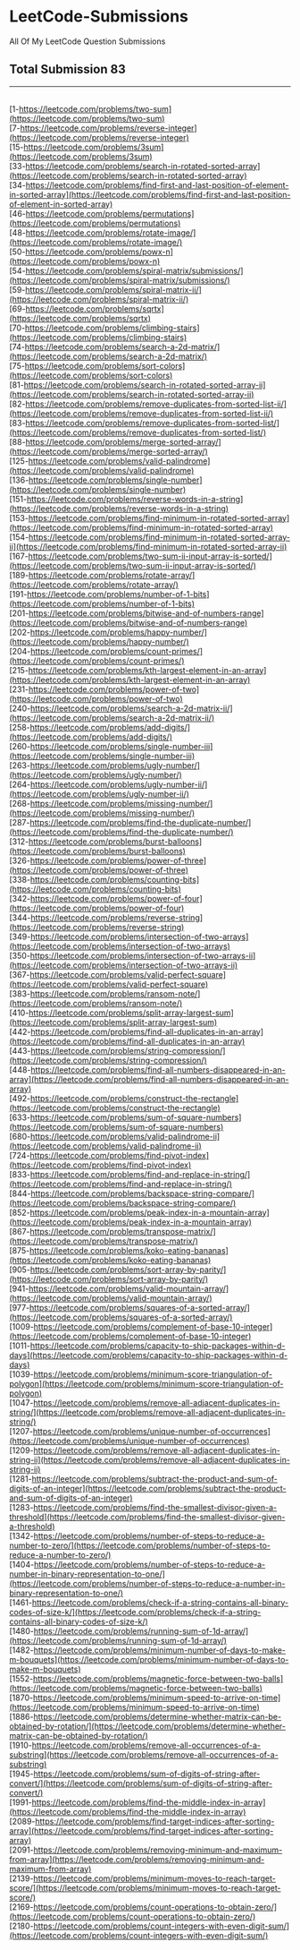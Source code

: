 # LeetCode-Submissions
All Of My LeetCode Question Submissions  
  
 ## Total Submission 83
 
 
 
 
 *******************************************************************************************************************************************************************
<br />[1-https://leetcode.com/problems/two-sum](https://leetcode.com/problems/two-sum)
<br />[7-https://leetcode.com/problems/reverse-integer](https://leetcode.com/problems/reverse-integer)
<br />[15-https://leetcode.com/problems/3sum](https://leetcode.com/problems/3sum)
<br />[33-https://leetcode.com/problems/search-in-rotated-sorted-array](https://leetcode.com/problems/search-in-rotated-sorted-array)
<br />[34-https://leetcode.com/problems/find-first-and-last-position-of-element-in-sorted-array](https://leetcode.com/problems/find-first-and-last-position-of-element-in-sorted-array)
<br />[46-https://leetcode.com/problems/permutations](https://leetcode.com/problems/permutations)
<br />[48-https://leetcode.com/problems/rotate-image/](https://leetcode.com/problems/rotate-image/)
<br />[50-https://leetcode.com/problems/powx-n](https://leetcode.com/problems/powx-n)
<br />[54-https://leetcode.com/problems/spiral-matrix/submissions/](https://leetcode.com/problems/spiral-matrix/submissions/)
<br />[59-https://leetcode.com/problems/spiral-matrix-ii/](https://leetcode.com/problems/spiral-matrix-ii/)
<br />[69-https://leetcode.com/problems/sqrtx](https://leetcode.com/problems/sqrtx)
<br />[70-https://leetcode.com/problems/climbing-stairs](https://leetcode.com/problems/climbing-stairs)
<br />[74-https://leetcode.com/problems/search-a-2d-matrix/](https://leetcode.com/problems/search-a-2d-matrix/)
<br />[75-https://leetcode.com/problems/sort-colors](https://leetcode.com/problems/sort-colors)
<br />[81-https://leetcode.com/problems/search-in-rotated-sorted-array-ii](https://leetcode.com/problems/search-in-rotated-sorted-array-ii)
<br />[82-https://leetcode.com/problems/remove-duplicates-from-sorted-list-ii/](https://leetcode.com/problems/remove-duplicates-from-sorted-list-ii/)
<br />[83-https://leetcode.com/problems/remove-duplicates-from-sorted-list/](https://leetcode.com/problems/remove-duplicates-from-sorted-list/)
<br />[88-https://leetcode.com/problems/merge-sorted-array/](https://leetcode.com/problems/merge-sorted-array/)
<br />[125-https://leetcode.com/problems/valid-palindrome](https://leetcode.com/problems/valid-palindrome)
<br />[136-https://leetcode.com/problems/single-number](https://leetcode.com/problems/single-number)
<br />[151-https://leetcode.com/problems/reverse-words-in-a-string](https://leetcode.com/problems/reverse-words-in-a-string)
<br />[153-https://leetcode.com/problems/find-minimum-in-rotated-sorted-array](https://leetcode.com/problems/find-minimum-in-rotated-sorted-array)
<br />[154-https://leetcode.com/problems/find-minimum-in-rotated-sorted-array-ii](https://leetcode.com/problems/find-minimum-in-rotated-sorted-array-ii)
<br />[167-https://leetcode.com/problems/two-sum-ii-input-array-is-sorted/](https://leetcode.com/problems/two-sum-ii-input-array-is-sorted/)
<br />[189-https://leetcode.com/problems/rotate-array/](https://leetcode.com/problems/rotate-array/)
<br />[191-https://leetcode.com/problems/number-of-1-bits](https://leetcode.com/problems/number-of-1-bits)
<br />[201-https://leetcode.com/problems/bitwise-and-of-numbers-range](https://leetcode.com/problems/bitwise-and-of-numbers-range)
<br />[202-https://leetcode.com/problems/happy-number/](https://leetcode.com/problems/happy-number/)
<br />[204-https://leetcode.com/problems/count-primes/](https://leetcode.com/problems/count-primes/)
<br />[215-https://leetcode.com/problems/kth-largest-element-in-an-array](https://leetcode.com/problems/kth-largest-element-in-an-array)
<br />[231-https://leetcode.com/problems/power-of-two](https://leetcode.com/problems/power-of-two)
<br />[240-https://leetcode.com/problems/search-a-2d-matrix-ii/](https://leetcode.com/problems/search-a-2d-matrix-ii/)
<br />[258-https://leetcode.com/problems/add-digits/](https://leetcode.com/problems/add-digits/)
<br />[260-https://leetcode.com/problems/single-number-iii](https://leetcode.com/problems/single-number-iii)
<br />[263-https://leetcode.com/problems/ugly-number/](https://leetcode.com/problems/ugly-number/)
<br />[264-https://leetcode.com/problems/ugly-number-ii/](https://leetcode.com/problems/ugly-number-ii/)
<br />[268-https://leetcode.com/problems/missing-number/](https://leetcode.com/problems/missing-number/)
<br />[287-https://leetcode.com/problems/find-the-duplicate-number/](https://leetcode.com/problems/find-the-duplicate-number/)
<br />[312-https://leetcode.com/problems/burst-balloons](https://leetcode.com/problems/burst-balloons)
<br />[326-https://leetcode.com/problems/power-of-three](https://leetcode.com/problems/power-of-three)
<br />[338-https://leetcode.com/problems/counting-bits](https://leetcode.com/problems/counting-bits)
<br />[342-https://leetcode.com/problems/power-of-four](https://leetcode.com/problems/power-of-four)
<br />[344-https://leetcode.com/problems/reverse-string](https://leetcode.com/problems/reverse-string)
<br />[349-https://leetcode.com/problems/intersection-of-two-arrays](https://leetcode.com/problems/intersection-of-two-arrays)
<br />[350-https://leetcode.com/problems/intersection-of-two-arrays-ii](https://leetcode.com/problems/intersection-of-two-arrays-ii)
<br />[367-https://leetcode.com/problems/valid-perfect-square](https://leetcode.com/problems/valid-perfect-square)
<br />[383-https://leetcode.com/problems/ransom-note/](https://leetcode.com/problems/ransom-note/)
<br />[410-https://leetcode.com/problems/split-array-largest-sum](https://leetcode.com/problems/split-array-largest-sum)
<br />[442-https://leetcode.com/problems/find-all-duplicates-in-an-array](https://leetcode.com/problems/find-all-duplicates-in-an-array)
<br />[443-https://leetcode.com/problems/string-compression/](https://leetcode.com/problems/string-compression/)
<br />[448-https://leetcode.com/problems/find-all-numbers-disappeared-in-an-array](https://leetcode.com/problems/find-all-numbers-disappeared-in-an-array)
<br />[492-https://leetcode.com/problems/construct-the-rectangle](https://leetcode.com/problems/construct-the-rectangle)
<br />[633-https://leetcode.com/problems/sum-of-square-numbers](https://leetcode.com/problems/sum-of-square-numbers)
<br />[680-https://leetcode.com/problems/valid-palindrome-ii](https://leetcode.com/problems/valid-palindrome-ii)
<br />[724-https://leetcode.com/problems/find-pivot-index](https://leetcode.com/problems/find-pivot-index)
<br />[833-https://leetcode.com/problems/find-and-replace-in-string/](https://leetcode.com/problems/find-and-replace-in-string/)
<br />[844-https://leetcode.com/problems/backspace-string-compare/](https://leetcode.com/problems/backspace-string-compare/)
<br />[852-https://leetcode.com/problems/peak-index-in-a-mountain-array](https://leetcode.com/problems/peak-index-in-a-mountain-array)
<br />[867-https://leetcode.com/problems/transpose-matrix/](https://leetcode.com/problems/transpose-matrix/)
<br />[875-https://leetcode.com/problems/koko-eating-bananas](https://leetcode.com/problems/koko-eating-bananas)
<br />[905-https://leetcode.com/problems/sort-array-by-parity/](https://leetcode.com/problems/sort-array-by-parity/)
<br />[941-https://leetcode.com/problems/valid-mountain-array/](https://leetcode.com/problems/valid-mountain-array/)
<br />[977-https://leetcode.com/problems/squares-of-a-sorted-array/](https://leetcode.com/problems/squares-of-a-sorted-array/)
<br />[1009-https://leetcode.com/problems/complement-of-base-10-integer](https://leetcode.com/problems/complement-of-base-10-integer)
<br />[1011-https://leetcode.com/problems/capacity-to-ship-packages-within-d-days](https://leetcode.com/problems/capacity-to-ship-packages-within-d-days)
<br />[1039-https://leetcode.com/problems/minimum-score-triangulation-of-polygon](https://leetcode.com/problems/minimum-score-triangulation-of-polygon)
<br />[1047-https://leetcode.com/problems/remove-all-adjacent-duplicates-in-string/](https://leetcode.com/problems/remove-all-adjacent-duplicates-in-string/)
<br />[1207-https://leetcode.com/problems/unique-number-of-occurrences](https://leetcode.com/problems/unique-number-of-occurrences)
<br />[1209-https://leetcode.com/problems/remove-all-adjacent-duplicates-in-string-ii](https://leetcode.com/problems/remove-all-adjacent-duplicates-in-string-ii)
<br />[1281-https://leetcode.com/problems/subtract-the-product-and-sum-of-digits-of-an-integer](https://leetcode.com/problems/subtract-the-product-and-sum-of-digits-of-an-integer)
<br />[1283-https://leetcode.com/problems/find-the-smallest-divisor-given-a-threshold](https://leetcode.com/problems/find-the-smallest-divisor-given-a-threshold)
<br />[1342-https://leetcode.com/problems/number-of-steps-to-reduce-a-number-to-zero/](https://leetcode.com/problems/number-of-steps-to-reduce-a-number-to-zero/)
<br />[1404-https://leetcode.com/problems/number-of-steps-to-reduce-a-number-in-binary-representation-to-one/](https://leetcode.com/problems/number-of-steps-to-reduce-a-number-in-binary-representation-to-one/)
<br />[1461-https://leetcode.com/problems/check-if-a-string-contains-all-binary-codes-of-size-k/](https://leetcode.com/problems/check-if-a-string-contains-all-binary-codes-of-size-k/)
<br />[1480-https://leetcode.com/problems/running-sum-of-1d-array/](https://leetcode.com/problems/running-sum-of-1d-array/)
<br />[1482-https://leetcode.com/problems/minimum-number-of-days-to-make-m-bouquets](https://leetcode.com/problems/minimum-number-of-days-to-make-m-bouquets)
<br />[1552-https://leetcode.com/problems/magnetic-force-between-two-balls](https://leetcode.com/problems/magnetic-force-between-two-balls)
<br />[1870-https://leetcode.com/problems/minimum-speed-to-arrive-on-time](https://leetcode.com/problems/minimum-speed-to-arrive-on-time)
<br />[1886-https://leetcode.com/problems/determine-whether-matrix-can-be-obtained-by-rotation/](https://leetcode.com/problems/determine-whether-matrix-can-be-obtained-by-rotation/)
<br />[1910-https://leetcode.com/problems/remove-all-occurrences-of-a-substring](https://leetcode.com/problems/remove-all-occurrences-of-a-substring)
<br />[1945-https://leetcode.com/problems/sum-of-digits-of-string-after-convert/](https://leetcode.com/problems/sum-of-digits-of-string-after-convert/)
<br />[1991-https://leetcode.com/problems/find-the-middle-index-in-array](https://leetcode.com/problems/find-the-middle-index-in-array)
<br />[2089-https://leetcode.com/problems/find-target-indices-after-sorting-array](https://leetcode.com/problems/find-target-indices-after-sorting-array)
<br />[2091-https://leetcode.com/problems/removing-minimum-and-maximum-from-array](https://leetcode.com/problems/removing-minimum-and-maximum-from-array)
<br />[2139-https://leetcode.com/problems/minimum-moves-to-reach-target-score/](https://leetcode.com/problems/minimum-moves-to-reach-target-score/)
<br />[2169-https://leetcode.com/problems/count-operations-to-obtain-zero/](https://leetcode.com/problems/count-operations-to-obtain-zero/)
<br />[2180-https://leetcode.com/problems/count-integers-with-even-digit-sum/](https://leetcode.com/problems/count-integers-with-even-digit-sum/)

